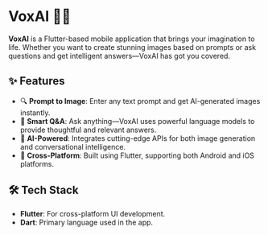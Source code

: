 # VoxAI 🎨🤖

**VoxAI** is a Flutter-based mobile application that brings your imagination to life. Whether you want to create stunning images based on prompts or ask questions and get intelligent answers—VoxAI has got you covered.

## ✨ Features

- 🔍 **Prompt to Image**: Enter any text prompt and get AI-generated images instantly.
- 💬 **Smart Q&A**: Ask anything—VoxAI uses powerful language models to provide thoughtful and relevant answers.
- 🧠 **AI-Powered**: Integrates cutting-edge APIs for both image generation and conversational intelligence.
- 📱 **Cross-Platform**: Built using Flutter, supporting both Android and iOS platforms.

## 🛠️ Tech Stack

- **Flutter**: For cross-platform UI development.
- **Dart**: Primary language used in the app.

